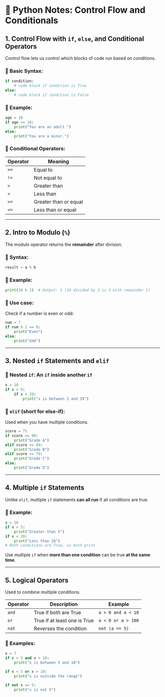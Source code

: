 
# 🐍 Python Notes: Control Flow and Conditionals

## 1. **Control Flow with `if`, `else`, and Conditional Operators**

Control flow lets us control which blocks of code run based on conditions.

### 🔹 Basic Syntax:

```python
if condition:
    # code block if condition is True
else:
    # code block if condition is False
```

### 🔹 Example:

```python
age = 18
if age >= 18:
    print("You are an adult.")
else:
    print("You are a minor.")
```

### 🔹 Conditional Operators:

|Operator|Meaning|
|---|---|
|`==`|Equal to|
|`!=`|Not equal to|
|`>`|Greater than|
|`<`|Less than|
|`>=`|Greater than or equal|
|`<=`|Less than or equal|

---

## 2. **Intro to Modulo (`%`)**

The modulo operator returns the **remainder** after division.

### 🔹 Syntax:

```python
result = a % b
```

### 🔹 Example:

```python
print(10 % 3)  # Output: 1 (10 divided by 3 is 3 with remainder 1)
```

### 🔹 Use case:

Check if a number is even or odd:

```python
num = 7
if num % 2 == 0:
    print("Even")
else:
    print("Odd")
```

---

## 3. **Nested `if` Statements and `elif`**

### 🔹 Nested `if`: An `if` inside another `if`

```python
x = 10
if x > 0:
    if x < 20:
        print("x is between 1 and 19")
```

### 🔹 `elif` (short for else-if):

Used when you have multiple conditions.

```python
score = 75
if score >= 90:
    print("Grade A")
elif score >= 80:
    print("Grade B")
elif score >= 70:
    print("Grade C")
else:
    print("Grade D")
```

---

## 4. **Multiple `if` Statements**

Unlike `elif`, multiple `if` statements **can all run** if all conditions are true.

### 🔹 Example:

```python
x = 10
if x > 5:
    print("Greater than 5")
if x < 20:
    print("Less than 20")
# Both conditions are True, so both print
```

Use multiple `if` when **more than one condition** can be true **at the same time**.

---

## 5. **Logical Operators**

Used to combine multiple conditions.

|Operator|Description|Example|
|---|---|---|
|`and`|True if both are True|`a > 0 and a < 10`|
|`or`|True if at least one is True|`a < 0 or a > 100`|
|`not`|Reverses the condition|`not (a == 5)`|

### 🔹 Examples:

```python
x = 7
if x > 5 and x < 10:
    print("x is between 5 and 10")

if x < 5 or x > 10:
    print("x is outside the range")

if not x == 5:
    print("x is not 5")
```
